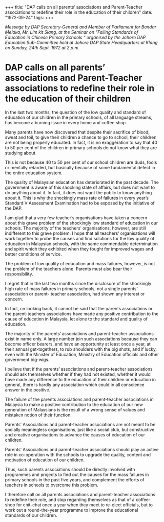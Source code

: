 +++ 
title: "DAP calls on all parents’ associations and Parent-Teacher associations to redefine their role in the education of their children"
date: "1972-09-24"
tags:
+++

_Message by DAP Secretary-General and Member of Parliament for Bandar Melaka, Mr. Lim kit Siang, at the Seminar on “Falling Standards of Education in Chinese Primary Schools “ organised by the Johore DAP Education Sub-Committee held at Johore DAP State Headquarters at Klang on Sunday, 24th Sept. 1972 at 2 p.m._

# DAP calls on all parents’ associations and Parent-Teacher associations to redefine their role in the education of their children

In the last two months, the question of the low quality and standard of education of our children in the primary schools, of all language streams, has become a burning issue in every home and coffee shop.</u>

Many parents have now discovered that despite their sacrifice of blood, sweat and toil, to give their children a chance to go to school, their children are not being properly educated. In fact, it is no exaggeration to say that 40 to 50 per cent of the children in primary schools do not know what they are studying about.

This is not because 40 to 50 per cent of our school children are duds, fools or mentally retarded, but basically because of some fundamental defect in the entire education system.

The quality of Malaysian education has deteriorated in the past decade. The government is aware of this shocking state of affairs, but does not want to do anything about it. In fact, it does not want the public to know anything about it. This is why the shockingly mass rate of failures in every year’s Standard V Assessment Examination had to be exposed by the initiative of the DAP.

I am glad that a very few teacher’s organisations have taken a concern about this grave problem of the shockingly low standard of education in our schools. The majority of the teachers’ organisations, however, are still indifferent to this grave problem. I hope that all teachers’ organisations will work together to probe the causes and find solutions for the low quality of education in Malaysian schools, with the same commendable determination and spirit which they exhibited when they fought for improved wages and better conditions of service.

The problem of low quality of education and mass failures, however, is not the problem of the teachers alone. Parents must also bear their responsibility.

I regret that in the last two months since the disclosure of the shockingly high rate of mass failures in primary schools, not a single parents’ association or parent- teacher association, had shown any interest or concern.

In fact, on looking back, it cannot be said that the parents associations or the parent-teachers associations have made any positive contribution to the cause of education in Malaysia, let alone to the standard and quality of education.

The majority of the parents’ associations and parent-teacher associations exist in name only. A large number join such associations because they can become officer bearers, and have an opportunity at least once a year, at their annual get-togethers, to rub shoulders with the big shots, and if lucky, even with the Minister of Education, Ministry of Education officials and other government big-wigs.

I believe that if the parents’ associations and parent-teacher associations should ask themselves whether if they had not existed, whether it would have made any difference to the education of their children or education in general, there is hardly any association which could in all conscience answer in the positive.

The failure of the parents associations and parent-teacher associations in Malaysia to make a positive contribution to the education of our new generation of Malaysians is the result of a wrong sense of values and mistaken notion of their function.

Parents’ Associations and parent-teacher associations are not meant to be socially meaningless organisations, just like a social club, but constructive and creative organisations to advance the causes of education of our children.

Parents’ Associations and parent-teacher associations should play an active role in co-operation with the schools to upgrade the quality, content and motivation of education of our children.

Thus, such parents associations should be directly involved with programmes and projects to find out the causes for the mass failures in primary schools in the past five years, and complement the efforts of teachers in schools to overcome this problem.

I therefore call on all parents associations and parent-teacher associations to redefine their role, and stop regarding themselves as that of a coffee-shop for chit-chat once a year when they meet to re-elect officials, but to work out a round-the-year programme to improve the educational standards of our children.
 

